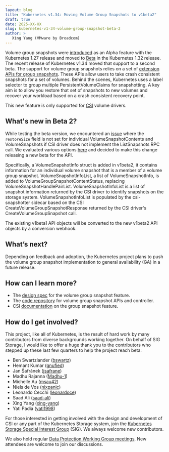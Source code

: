 ```yaml
---
layout: blog
title: "Kubernetes v1.34: Moving Volume Group Snapshots to v1beta2"
draft: true
date: 2025-XX-XX
slug: kubernetes-v1-34-volume-group-snapshot-beta-2
author: >
   Xing Yang (VMware by Broadcom)
---
```


Volume group snapshots were [introduced](/blog/2023/05/08/kubernetes-1-27-volume-group-snapshot-alpha/)
as an Alpha feature with the Kubernetes 1.27 release and moved to [Beta](blog/2024/12/18/kubernetes-1-32-volume-group-snapshot-beta/) in the Kubernetes 1.32 release.
The recent release of Kubernetes v1.34 moved that support to a second beta.
The support for volume group snapshots relies on a set of
[extension APIs for group snapshots](https://kubernetes-csi.github.io/docs/group-snapshot-restore-feature.html#volume-group-snapshot-apis).
These APIs allow users to take crash consistent snapshots for a set of volumes.
Behind the scenes, Kubernetes uses a label selector to group multiple PersistentVolumeClaims
for snapshotting.
A key aim is to allow you restore that set of snapshots to new volumes and
recover your workload based on a crash consistent recovery point.

This new feature is only supported for [CSI](https://kubernetes-csi.github.io/docs/) volume drivers.

## What's new in Beta 2?

While testing the beta version, we encountered an [issue](https://github.com/kubernetes-csi/external-snapshotter/issues/1271) where the `restoreSize` field is not set for individual VolumeSnapshotContents and VolumeSnapshots if CSI driver does not implement the ListSnapshots RPC call.
We evaluated various options [here](https://docs.google.com/document/d/1LLBSHcnlLTaP6ZKjugtSGQHH2LGZPndyfnNqR1YvzS4/edit?tab=t.0) and decided to make this change releasing a new beta for the API.

Specifically, a VolumeSnapshotInfo struct is added in v1beta2, it contains information for an individual volume snapshot that is a member of a volume group snapshot.
VolumeSnapshotInfoList, a list of VolumeSnapshotInfo, is added to VolumeGroupSnapshotContentStatus, replacing VolumeSnapshotHandlePairList.
VolumeSnapshotInfoList is a list of snapshot information returned by the CSI driver to identify snapshots on the storage system.
VolumeSnapshotInfoList is populated by the csi-snapshotter sidecar based on the CSI CreateVolumeGroupSnapshotResponse returned by the CSI driver's CreateVolumeGroupSnapshot call.

The existing v1beta1 API objects will be converted to the new v1beta2 API objects by a conversion webhook.

## What’s next?

Depending on feedback and adoption, the Kubernetes project plans to push the volume
group snapshot implementation to general availability (GA) in a future release.

## How can I learn more?

- The [design spec](https://github.com/kubernetes/enhancements/tree/master/keps/sig-storage/3476-volume-group-snapshot)
  for the volume group snapshot feature.
- The [code repository](https://github.com/kubernetes-csi/external-snapshotter) for volume group
  snapshot APIs and controller.
- CSI [documentation](https://kubernetes-csi.github.io/docs/) on the group snapshot feature.

## How do I get involved?

This project, like all of Kubernetes, is the result of hard work by many contributors
from diverse backgrounds working together. On behalf of SIG Storage, I would like to
offer a huge thank you to the contributors who stepped up these last few quarters
to help the project reach beta:

* Ben Swartzlander ([bswartz](https://github.com/bswartz))
* Hemant Kumar ([gnufied](https://github.com/gnufied))
* Jan Šafránek ([jsafrane](https://github.com/jsafrane))
* Madhu Rajanna ([Madhu-1](https://github.com/Madhu-1))
* Michelle Au ([msau42](https://github.com/msau42))
* Niels de Vos ([nixpanic](https://github.com/nixpanic))
* Leonardo Cecchi ([leonardoce](https://github.com/leonardoce))
* Saad Ali ([saad-ali](https://github.com/saad-ali))
* Xing Yang ([xing-yang](https://github.com/xing-yang))
* Yati Padia ([yati1998](https://github.com/yati1998))

For those interested in getting involved with the design and development of CSI or
any part of the Kubernetes Storage system, join the
[Kubernetes Storage Special Interest Group](https://github.com/kubernetes/community/tree/master/sig-storage) (SIG).
We always welcome new contributors.

We also hold regular [Data Protection Working Group meetings](https://github.com/kubernetes/community/tree/master/wg-data-protection).
New attendees are welcome to join our discussions.
